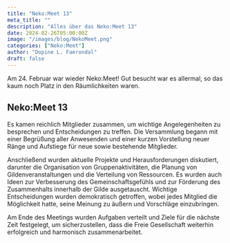 ```yaml
---
title: "Neko:Meet 13"
meta_title: ""
description: "Alles über das Neko:Meet 13"
date: 2024-02-26T05:00:00Z
image: "/images/blog/NekoMeet.png"
categories: ["Neko:Meet"]
author: "Dopine L. Faerondal"
draft: false
---
```


Am 24. Februar war wieder Neko:Meet! Gut besucht war es allermal, so das kaum noch Platz in den Räumlichkeiten waren.

## Neko:Meet 13

Es kamen reichlich Mitglieder zusammen, um wichtige Angelegenheiten zu besprechen und Entscheidungen zu treffen. Die Versammlung begann mit einer Begrüßung aller Anwesenden und einer kurzen Vorstellung neuer Ränge und Aufstiege für neue sowie bestehende Mitglieder. 

Anschließend wurden aktuelle Projekte und Herausforderungen diskutiert, darunter die Organisation von Gruppenaktivitäten, die Planung von Gildenveranstaltungen und die Verteilung von Ressourcen. Es wurden auch Ideen zur Verbesserung des Gemeinschaftsgefühls und zur Förderung des Zusammenhalts innerhalb der Gilde ausgetauscht. Wichtige Entscheidungen wurden demokratisch getroffen, wobei jedes Mitglied die Möglichkeit hatte, seine Meinung zu äußern und Vorschläge einzubringen. 

Am Ende des Meetings wurden Aufgaben verteilt und Ziele für die nächste Zeit festgelegt, um sicherzustellen, dass die Freie Gesellschaft weiterhin erfolgreich und harmonisch zusammenarbeitet.
